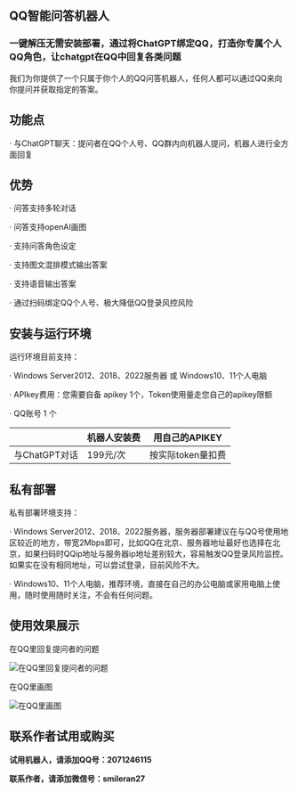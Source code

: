 ## QQ智能问答机器人
### 一键解压无需安装部署，通过将ChatGPT绑定QQ，打造你专属个人QQ角色，让chatgpt在QQ中回复各类问题
我们为你提供了一个只属于你个人的QQ问答机器人，任何人都可以通过QQ来向你提问并获取指定的答案。


## 功能点
· 与ChatGPT聊天：提问者在QQ个人号、QQ群内向机器人提问，机器人进行全方面回复


## 优势
· 问答支持多轮对话

· 问答支持openAI画图

· 支持问答角色设定

· 支持图文混排模式输出答案

· 支持语音输出答案

· 通过扫码绑定QQ个人号、极大降低QQ登录风控风险


## 安装与运行环境
运行环境目前支持：

· Windows Server2012、2018、2022服务器 或 Windows10、11个人电脑

· APIkey费用：您需要自备 apikey 1个，Token使用量走您自己的apikey限额

· QQ账号 1 个


|| 机器人安装费 | 用自己的APIKEY |
|-------|-------|-------|
| 与ChatGPT对话 | 199元/次 | 按实际token量扣费 


## 私有部署
私有部署环境支持：

· Windows Server2012、2018、2022服务器，服务器部署建议在与QQ号使用地区较近的地方，带宽2Mbps即可，比如QQ在北京、服务器地址最好也选择在北京，如果扫码时QQip地址与服务器ip地址差别较大，容易触发QQ登录风险监控。如果实在没有相同地址，可以尝试登录，目前风险不大。

· Windows10、11个人电脑，推荐环境，直接在自己的办公电脑或家用电脑上使用，随时使用随时关注，不会有任何问题。

## 使用效果展示
在QQ里回复提问者的问题

![在QQ里回复提问者的问题](https://p1.mingdaoyun.cn/RiceText/e50eb66a-8e91-4bbe-979a-ca5df9cde651/6049b3586c16421510d92328/20230530/5P3144aH9b6Gbm2k6r9K4H3i2bcn9laB831R6k8leS5IeJ9n9t6I7t0zft3o6pbF.jpg?e=1685462842&token=PGtAPYyCYxCQ1zckbL-ecATOk42z8P3jdPahEnzt:iChrzeUnZJD9J3t2eIO960PYuNw=)


在QQ里画图

![在QQ里画图](https://p1.mingdaoyun.cn/RiceText/e50eb66a-8e91-4bbe-979a-ca5df9cde651/6049b3586c16421510d92328/20230530/7u4zdp8cdY4P3ccv0q9x3Y1ObG9seudQ6R4od66Kfq2j1HbzaBfbaE90fR6E0Odj.jpg?e=1685462852&token=PGtAPYyCYxCQ1zckbL-ecATOk42z8P3jdPahEnzt:jIKUc9ljdMpgiDkGyrOHv9TKpG8=)



## 联系作者试用或购买
**试用机器人，请添加QQ号：2071246115**

**联系作者，请添加微信号：smileran27**
